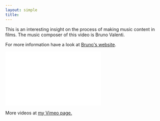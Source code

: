 ```yaml
---
layout: simple
title:
---
```


This is an interesting insight on the process of making music content in films. The music composer of this video is Bruno Valenti.

For more information have a look at [Bruno's website](http://www.brunovalenti.net).


<iframe src="//player.vimeo.com/video/205687082?title=0&amp;byline=0&amp;portrait=0" frameborder="0" width="300" height="170" webkitallowfullscreen mozallowfullscreen allowfullscreen></iframe>

More videos at [my Vimeo page.](http://vimeo.com/fabriziotappero)

